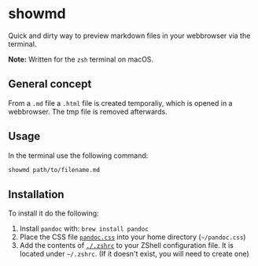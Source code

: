 # showmd
Quick and dirty way to preview markdown files in your webbrowser via the terminal.

**Note:** Written for the `zsh` terminal on macOS.

## General concept
From a `.md` file a `.html` file is created temporaliy, which is opened in a webbrowser.
The tmp file is removed afterwards.

## Usage
In the terminal use the following command:
```bash
showmd path/to/filename.md
```

## Installation
To install it do the following:

1. Install `pandoc` with: `brew install pandoc`
2. Place the CSS file [`pandoc.css`](./pandoc.css) into your home directory (`~/pandoc.css`)
3. Add the contents of [`./.zshrc`](./.zshrc) to your ZShell configuration file. It is located under `~/.zshrc`. (If it doesn't exist, you will need to create one)

